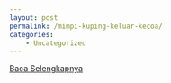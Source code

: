 ```yaml
---
layout: post
permalink: /mimpi-kuping-keluar-kecoa/
categories:
    - Uncategorized
---
```


[Baca Selengkapnya](/06)